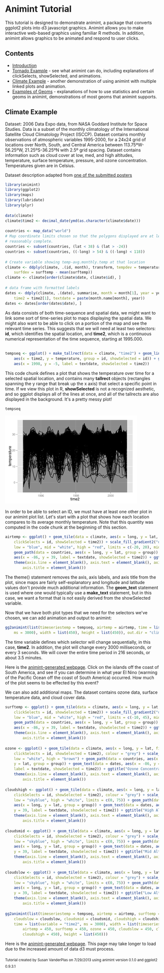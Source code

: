 Animint Tutorial
========================================================

This tutorial is designed to demonstrate animint, a package that converts ggplot2 plots into d3 javascript graphics. Animint allows you to make interactive web-based graphics using familiar R methods. In addition, animint allows graphics to be animated and respond to user clicks.

Contents
---------------------------------------------------------
* [Introduction](#intro)
* [Tornado Example](tornadoes.html#tornadoes) - see what animint can do, including explanations of clickSelects, showSelected, and animations. 
* [Climate Example](climate.html) - another demonstration of using animint with multiple linked plots and animation.
* [Examples of Geoms](geoms.html) - explanations of how to use statistics and certain geoms in animint, demonstrations of most geoms that animint supports. 




Climate Example
------------------------------------------------------------
Dataset: 2006 Data Expo data, from NASA Goddard Institute for Space Studies. 
Data is a subset of the monthly climatology of the International Satellite Cloud Climatology Project (ISCCP). 
Dataset contains monthly observations of atmospheric variables 1995-2000, for a 24x24 grid of locations over North, South, and Central America between 113.75ºW-56.25ºW, 21.25ºS-36.25ºN with 2.5º grid
spacing. Dataset contains information such as cloud cover at low, med, and high altitudes, temperature, surface temperature, pressure, and ozone concentration. Temperatures given are in Celsius.

Dataset description adapted from [one of the submitted posters](http://had.co.nz/dataexpo/isu-dataexpo.pdf)


```r
library(animint)
library(ggplot2)
library(maps)
library(lubridate)
library(plyr)

data(climate)
climate$time2 <- decimal_date(ymd(as.character(climate$date)))

countries <- map_data("world")
# Map coordinate limits chosen so that the polygons displayed are at least
# reasonably complete.
countries <- subset(countries, (lat < 38) & (lat > -24))
countries <- subset(countries, ((-long) > 54) & ((-long) < 118))

# Create variable showing temp-avg.monthly.temp at that location
climate <- ddply(climate, .(id, month), transform, tempdev = temperature - mean(temperature), 
    surfdev = surftemp - mean(surftemp))
climate <- climate[order(climate$date, climate$id), ]

# data frame with formatted labels
dates <- ddply(climate, .(date), summarise, month = month[1], year = year[1], 
    time2 = time2[1], textdate = paste(month.name[month], year))
dates <- dates[order(dates$date), ]
```


As data consists of both time-sequence and spatial data, we might want to link some sort of time-series plot to maps displaying the spatial data. We might also want to be able to click on a portion of the map and see the relevant time series. This suggests that we will need at least two selectors: **id**, which identifies the spatial location, and **time2**, which is a continuous numerical representation of the time sequence, starting at 1995.000. 


```r

tempseq <- ggplot() + make_tallrect(data = climate, "time2") + geom_line(data = climate, 
    aes(x = time2, y = temperature, group = id, showSelected = id)) + geom_text(data = dates, 
    aes(x = 1998, y = -5, label = textdate, showSelected = time2))
```

This code chunk defines a plot that shows the temperature over time for a selected spatial location, and contains many **tallrect** objects (rectangles spanning the y range that break up the x axis) that select a specific point in time. If we view this plot in R, **showSelected** is not a recognized aesthetic, and so ggplot displays all of the lines at once, and all of the tallrects are also displayed in the background. It's a pretty messy plot!


```r
tempseq
```

![plot of chunk timeseries-display](figure/timeseries-display.png) 

In order to be able to select an ID, we must have at least one other plot in our animint plot list. Let's start with a plot that shows how each location compares to its average monthly temperature. Note that this quantity was computed in the code chunk at the beginning of this section. 


```r
airtemp <- ggplot() + geom_tile(data = climate, aes(x = long, y = lat, fill = tempdev, 
    clickSelects = id, showSelected = time2)) + scale_fill_gradient2("deg. C", 
    low = "blue", mid = "white", high = "red", limits = c(-20, 20), midpoint = 0) + 
    geom_path(data = countries, aes(x = long, y = lat, group = group)) + geom_text(data = dates, 
    aes(x = -86, y = 39, label = textdate, showSelected = time2)) + ggtitle("Temperature Deviation from Monthly Norm") + 
    theme(axis.line = element_blank(), axis.text = element_blank(), axis.ticks = element_blank(), 
        axis.title = element_blank())
```

The theme() statement removes the axis, axis labels, and axis title from the plot, since maps are fairly self-explanatory and longitude and latitude values don't provide much additional information. The **geom_text** statement is used where one would typically use a **make_text** statement, but in this case, we want a format that is not easily derived from the showSelected variable. 

Now that we have both plot types that we need for the selectors we've chosen, we can add animation and output to animint:


```r
gg2animint(list(timeseriestemp = tempseq, airtemp = airtemp, time = list(variable = "time2", 
    ms = 3000), width = list(450), height = list(450)), out.dir = "climate/onemap")
```

The time variable defines which selector will change sequentially, in this case, **time2**. In addition, the plot will change every 3000 milliseconds, or every 3 seconds. We will cover the entire time period in 216 seconds, or about 3.5 minutes. 

Here is the [animint-generated webpage](climate/onemap/index.html). Click on the islands off the coast of South America, and see if you can determine in what year El Nino (warming of the Pacific Ocean off the coast of South America) occurred. How much of the plot seems to be effected by this event?

We can also add additional maps. The dataset contains ozone data, surface temperature data, and cloud cover data. 


```r
surftemp <- ggplot() + geom_tile(data = climate, aes(x = long, y = lat, fill = surftemp, 
    clickSelects = id, showSelected = time2)) + scale_fill_gradient2("deg. C", 
    low = "blue", mid = "white", high = "red", limits = c(-10, 45), midpoint = 0) + 
    geom_path(data = countries, aes(x = long, y = lat, group = group)) + geom_text(data = dates, 
    aes(x = -86, y = 39, label = textdate, showSelected = time2)) + ggtitle("Surface Temperature") + 
    theme(axis.line = element_blank(), axis.text = element_blank(), axis.ticks = element_blank(), 
        axis.title = element_blank())

ozone <- ggplot() + geom_tile(data = climate, aes(x = long, y = lat, fill = ozone, 
    clickSelects = id, showSelected = time2), colour = "grey") + scale_fill_gradient("Concentration", 
    low = "white", high = "brown") + geom_path(data = countries, aes(x = long, 
    y = lat, group = group)) + geom_text(data = dates, aes(x = -86, y = 39, 
    label = textdate, showSelected = time2)) + ggtitle("Ozone Concentration") + 
    theme(axis.line = element_blank(), axis.text = element_blank(), axis.ticks = element_blank(), 
        axis.title = element_blank())

cloudshigh <- ggplot() + geom_tile(data = climate, aes(x = long, y = lat, fill = cloudhigh, 
    clickSelects = id, showSelected = time2), colour = "grey") + scale_fill_gradient("Coverage", 
    low = "skyblue", high = "white", limits = c(0, 75)) + geom_path(data = countries, 
    aes(x = long, y = lat, group = group)) + geom_text(data = dates, aes(x = -86, 
    y = 39, label = textdate, showSelected = time2)) + ggtitle("High Altitute Cloud Cover") + 
    theme(axis.line = element_blank(), axis.text = element_blank(), axis.ticks = element_blank(), 
        axis.title = element_blank())

cloudsmid <- ggplot() + geom_tile(data = climate, aes(x = long, y = lat, fill = cloudmid, 
    clickSelects = id, showSelected = time2), colour = "grey") + scale_fill_gradient("Coverage", 
    low = "skyblue", high = "white", limits = c(0, 75)) + geom_path(data = countries, 
    aes(x = long, y = lat, group = group)) + geom_text(data = dates, aes(x = -86, 
    y = 39, label = textdate, showSelected = time2)) + ggtitle("Mid Altitute Cloud Cover") + 
    theme(axis.line = element_blank(), axis.text = element_blank(), axis.ticks = element_blank(), 
        axis.title = element_blank())

cloudslow <- ggplot() + geom_tile(data = climate, aes(x = long, y = lat, fill = cloudlow, 
    clickSelects = id, showSelected = time2), colour = "grey") + scale_fill_gradient("Coverage", 
    low = "skyblue", high = "white", limits = c(0, 75)) + geom_path(data = countries, 
    aes(x = long, y = lat, group = group)) + geom_text(data = dates, aes(x = -86, 
    y = 39, label = textdate, showSelected = time2)) + ggtitle("Low Altitute Cloud Cover") + 
    theme(axis.line = element_blank(), axis.text = element_blank(), axis.ticks = element_blank(), 
        axis.title = element_blank())

gg2animint(list(timeseriestemp = tempseq, airtemp = airtemp, surftemp = surftemp, 
    cloudslow = cloudslow, cloudsmid = cloudsmid, cloudshigh = cloudshigh, ozone = ozone, 
    time = list(variable = "time2", ms = 3000), width = list(timeseriestemp = 900, 
        airtemp = 450, surftemp = 450, ozone = 450, cloudslow = 450, cloudsmid = 450, 
        cloudshigh = 450), height = list(450)))
```

Here is the [animint-generated webpage](climate/onemap/index.html). This page may take longer to load due to the increased amount of data d3 must process.



<sub>Tutorial created by Susan VanderPlas on 7/29/2013 using animint version 0.1.0 and ggplot2 0.9.3.1</sub>
